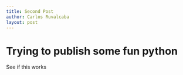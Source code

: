 ```yaml
---
title: Second Post
author: Carlos Ruvalcaba
layout: post
---
```


# Trying to publish some fun python

See if this works
